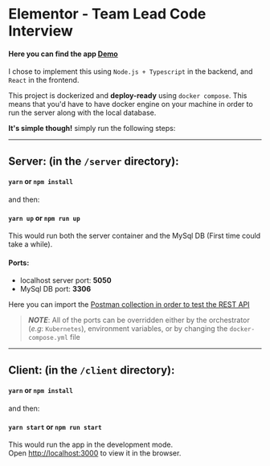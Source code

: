 # Elementor - Team Lead Code Interview 

#### Here you can find the app [Demo](https://streamable.com/xg94z2)

I chose to implement this using `Node.js + Typescript` in the backend, and `React` in the frontend. 

This project is dockerized and **deploy-ready** using `docker compose`.
This means that you'd have to have docker engine on your machine in order to run the server along with the local database.

**It's simple though!** simply run the following steps: 
___________________________________________________
## Server: (in the `/server` directory):
#### `yarn` or `npm install`
and then:
#### `yarn up` or `npm run up`

This would run both the server container and the MySql DB (First time could take a while).<br />

#### Ports:
- localhost server port: **5050**
- MySql DB port: **3306** 

Here you can import the [Postman collection in order to test the REST API](https://www.getpostman.com/collections/d787c42e292106ac07f5)
> **_NOTE_**: All of the ports can be overridden either by the orchestrator (_e.g_: `Kubernetes`), environment variables, or by changing the `docker-compose.yml` file

___________________________________________________
## Client: (in the `/client` directory):
#### `yarn` or `npm install`
and then:
#### `yarn start` or `npm run start`

This would run the app in the development mode.<br />
Open [http://localhost:3000](http://localhost:3000) to view it in the browser.
